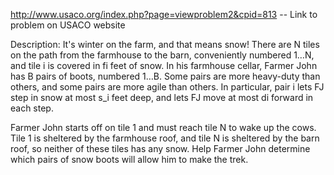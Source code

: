 http://www.usaco.org/index.php?page=viewproblem2&cpid=813 -- Link to problem on USACO website

Description: 
It's winter on the farm, and that means snow! There are N tiles on the path from the farmhouse to the barn, conveniently numbered 1…N, and tile i is covered in fi feet of snow.
In his farmhouse cellar, Farmer John has B pairs of boots, numbered 1…B. Some pairs are more heavy-duty than others, and some pairs are more agile than others.
In particular, pair i lets FJ step in snow at most s_i feet deep, and lets FJ move at most di forward in each step.

Farmer John starts off on tile 1 and must reach tile N to wake up the cows. Tile 1 is sheltered by the farmhouse roof, and tile N is sheltered by the barn roof, so neither of these tiles has any snow. 
Help Farmer John determine which pairs of snow boots will allow him to make the trek.
